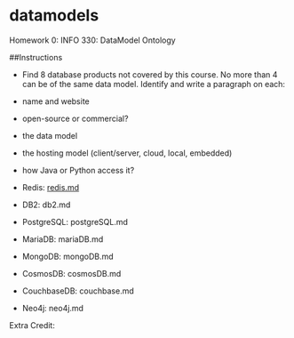 # datamodels
Homework 0: INFO 330: DataModel Ontology

##Instructions
* Find 8 database products not covered by this course. No more than 4 can be of the same data model. Identify and write a paragraph on each:
 *  name and website
 * open-source or commercial?
 * the data model
 * the hosting model (client/server, cloud, local, embedded)
 * how Java or Python access it?



* Redis: [redis.md](redis.md)
* DB2: db2.md
* PostgreSQL: postgreSQL.md
* MariaDB: mariaDB.md
* MongoDB: mongoDB.md
* CosmosDB: cosmosDB.md
* CouchbaseDB: couchbase.md
* Neo4j: neo4j.md

Extra Credit: 

